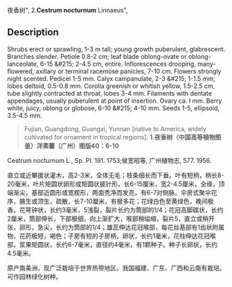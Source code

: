 夜香树",
2.**Cestrum nocturnum** Linnaeus",

## Description
Shrubs erect or sprawling, 1-3 m tall; young growth puberulent, glabrescent. Branches slender. Petiole 0.8-2 cm; leaf blade oblong-ovate or oblong-lanceolate, 6-15 &amp;#215; 2-4.5 cm, entire. Inflorescences drooping, many-flowered, axillary or terminal racemose panicles, 7-10 cm. Flowers strongly night scented. Pedicel 1-5 mm. Calyx campanulate, 2-3 &amp;#215; 1-1.5 mm; lobes deltoid, 0.5-0.8 mm. Corolla greenish or whitish yellow, 1.5-2.5 cm, tube slightly contracted at throat, lobes 3-4 mm. Filaments with dentate appendages, usually puberulent at point of insertion. Ovary ca. l mm. Berry white, juicy, oblong or globose, 6-10 &amp;#215; 4-10 mm. Seeds 1-5, ellipsoid, 3.5-4.5 mm.

> Fujian, Guangdong, Guangxi, Yunnan [native to America, widely cultivated for ornament in tropical regions].
**1.夜香树（中国高等植物图鉴）洋素馨（广州）图版40：6-10**

Cestrum nocturnum L., Sp. Pl. 191. 1753;侯宽昭等, 广州植物志, 577. 1956.

直立或近攀援状灌木，高2-3米，全体无毛；枝条细长而下垂。叶有短柄，柄长8-20毫米，叶片矩圆状卵形或矩圆状披针形，长6-15厘米，宽2-4.5厘米，全缘，顶端渐尖，基部近圆形或宽楔形，两面秃净而发亮，有6-7对侧脉。伞房式聚伞花序，腋生或顶生，疏散，长7-10厘米，有极多花；花绿白色至黄绿色，晚间极香。花萼钟状，长约3毫米，5浅裂，裂片长约为筒部的1/4；花冠高脚碟状，长约2厘米，筒部伸长，下部极细，向上渐扩大，喉部稍缢缩，裂片5，直立或稍开张，卵形，急尖，长约为筒部的1/4；雄蕊伸达花冠喉部，每花丝基部有1齿状附属物，花药极短，褐色；子房有短的子房柄，卵状，长约1毫米，花柱伸达花冠喉部。浆果矩圆状，长约6-7毫米，直径约4毫米，有1颗种子。种子长卵状，长约4.5毫米。

原产南美洲，现广泛栽培于世界热带地区。我国福建、广东、广西和云南有栽培。可作园林绿化树种。
